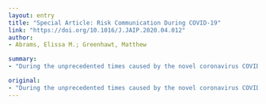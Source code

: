 ```yaml
---
layout: entry
title: "Special Article: Risk Communication During COVID-19"
link: "https://doi.org/10.1016/J.JAIP.2020.04.012"
author:
- Abrams, Elissa M.; Greenhawt, Matthew

summary:
- "During the unprecedented times caused by the novel coronavirus COVID-19, there is rapidly evolving information and guidance. A focus must also be on proper and effective risk communication. This is especially the case during pandemics that have high rates of infection, significant morbidity, lack of therapeutic measures, and rapid increases in cases. One potential way to ensure appropriate risk communication is utilizing social media channels, and ensuring an ongoing consistent media presence."

original:
- "During the unprecedented times caused by the novel coronavirus COVID-19, there is rapidly evolving information and guidance. However, a focus must also be on proper and effective risk communication. This is especially the case during pandemics that have high rates of infection, significant morbidity, lack of therapeutic measures, and rapid increases in cases, all of which apply to the current COVID-19 pandemic. A consequence of poor risk communication and heightened risk perception is hoarding behavior, which can lead to lack of medications and personal protective equipment. One potential way to ensure appropriate risk communication is utilizing social media channels, and ensuring an ongoing consistent media presence. Another important step is to include all stakeholders including members of the allergy community in broader public health messaging. As we continue to face unprecedented times in the allergy community, an understanding and appreciation of risk communication will be essential as we communicate with, and inform, our patients, and our colleagues, moving forward."
---
```


